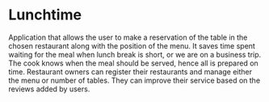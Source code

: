 # Lunchtime
Application that allows the user to make a reservation of the table in the chosen restaurant along with the position of the menu. 
It saves time spent waiting for the meal when lunch break is short, or we are on a business trip. 
The cook knows when the meal should be served, hence all is prepared on time.
Restaurant owners can register their restaurants and manage either the menu or number of tables. 
They can improve their service based on the reviews added by users.

